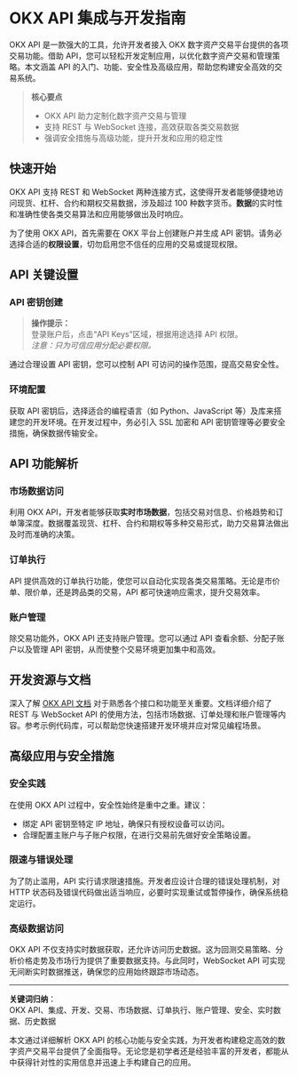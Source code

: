 # OKX API 集成与开发指南

OKX API 是一款强大的工具，允许开发者接入 OKX 数字资产交易平台提供的各项交易功能。借助 API，您可以轻松开发定制应用，以优化数字资产交易和管理策略。本文涵盖 API 的入门、功能、安全性及高级应用，帮助您构建安全高效的交易系统。

> **核心要点**
> 
> - OKX API 助力定制化数字资产交易与管理
> - 支持 REST 与 WebSocket 连接，高效获取各类交易数据
> - 强调安全措施与高级功能，提升开发和应用的稳定性

## 快速开始

OKX API 支持 REST 和 WebSocket 两种连接方式，这使得开发者能够便捷地访问现货、杠杆、合约和期权交易数据，涉及超过 100 种数字货币。**数据**的实时性和准确性使各类交易算法和应用能够做出及时响应。

为了使用 OKX API，首先需要在 OKX 平台上创建账户并生成 API 密钥。请务必选择合适的**权限设置**，切勿启用您不信任的应用的交易或提现权限。

## API 关键设置

### API 密钥创建

> **操作提示：**  
> 登录账户后，点击“API Keys”区域，根据用途选择 API 权限。  
> *注意：只为可信应用分配必要权限。*

通过合理设置 API 密钥，您可以控制 API 可访问的操作范围，提高交易安全性。

### 环境配置

获取 API 密钥后，选择适合的编程语言（如 Python、JavaScript 等）及库来搭建您的开发环境。在开发过程中，务必引入 SSL 加密和 API 密钥管理等必要安全措施，确保数据传输安全。

## API 功能解析

### 市场数据访问

利用 OKX API，开发者能够获取**实时市场数据**，包括交易对信息、价格趋势和订单簿深度。数据覆盖现货、杠杆、合约和期权等多种交易形式，助力交易算法做出及时而准确的决策。

### 订单执行

API 提供高效的订单执行功能，使您可以自动化实现各类交易策略。无论是市价单、限价单，还是跨品类的交易，API 都可快速响应需求，提升交易效率。

### 账户管理

除交易功能外，OKX API 还支持账户管理。您可以通过 API 查看余额、分配子账户以及管理 API 密钥，从而使整个交易环境更加集中和高效。

## 开发资源与文档

深入了解 [OKX API 文档](https://bit.ly/OKXe) 对于熟悉各个接口和功能至关重要。文档详细介绍了 REST 与 WebSocket API 的使用方法，包括市场数据、订单处理和账户管理等内容。参考示例代码库，可以帮助您快速搭建开发环境并应对常见编程场景。

## 高级应用与安全措施

### 安全实践

在使用 OKX API 过程中，安全性始终是重中之重。建议：
- 绑定 API 密钥至特定 IP 地址，确保只有授权设备可以访问。
- 合理配置主账户与子账户权限，在进行交易前先做好安全策略设置。

### 限速与错误处理

为了防止滥用，API 实行请求限速措施。开发者应设计合理的错误处理机制，对 HTTP 状态码及错误代码做出适当响应，必要时实现重试或暂停操作，确保系统稳定运行。

### 高级数据访问

OKX API 不仅支持实时数据获取，还允许访问历史数据。这为回测交易策略、分析价格走势及市场行为提供了重要数据支持。与此同时，WebSocket API 可实现无间断实时数据推送，确保您的应用始终跟踪市场动态。

---

**关键词归纳**：  
OKX API、集成、开发、交易、市场数据、订单执行、账户管理、安全、实时数据、历史数据

本文通过详细解析 OKX API 的核心功能与安全实践，为开发者构建稳定高效的数字资产交易平台提供了全面指导。无论您是初学者还是经验丰富的开发者，都能从中获得针对性的实用信息并迅速上手构建自己的应用。